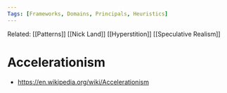 ```yaml
---
Tags: [Frameworks, Domains, Principals, Heuristics]
---
```

Related: [[Patterns]] [[Nick Land]] [[Hyperstition]] [[Speculative Realism]]

# Accelerationism

- https://en.wikipedia.org/wiki/Accelerationism
